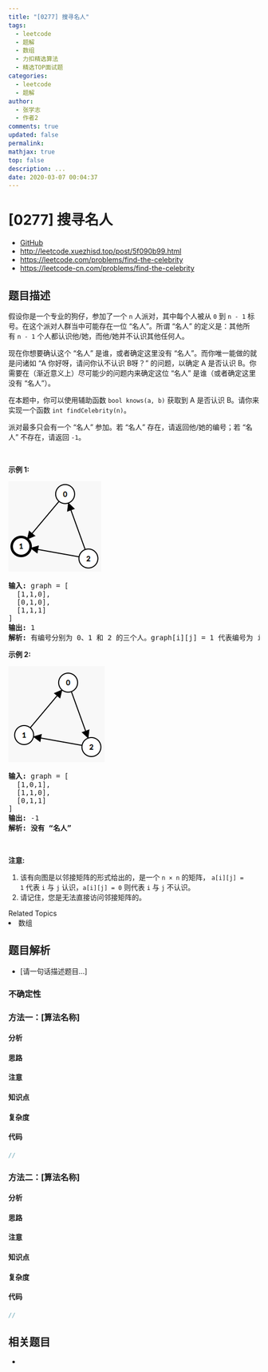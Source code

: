 ```yaml
---
title: "[0277] 搜寻名人"
tags:
  - leetcode
  - 题解
  - 数组
  - 力扣精选算法
  - 精选TOP面试题
categories:
  - leetcode
  - 题解
author:
  - 张学志
  - 作者2
comments: true
updated: false
permalink:
mathjax: true
top: false
description: ...
date: 2020-03-07 00:04:37
---
```



# [0277] 搜寻名人
* [GitHub](https://github.com/algoboy101/LeetCodeCrowdsource/tree/master/_posts/QA/%5B0277%5D%20%E6%90%9C%E5%AF%BB%E5%90%8D%E4%BA%BA.md)
* http://leetcode.xuezhisd.top/post/5f090b99.html
* https://leetcode.com/problems/find-the-celebrity
* https://leetcode-cn.com/problems/find-the-celebrity


## 题目描述

<p>假设你是一个专业的狗仔，参加了一个&nbsp;<code>n</code>&nbsp;人派对，其中每个人被从&nbsp;<code>0</code>&nbsp;到&nbsp;<code>n - 1</code>&nbsp;标号。在这个派对人群当中可能存在一位&nbsp;&ldquo;名人&rdquo;。所谓 &ldquo;名人&rdquo; 的定义是：其他所有&nbsp;<code>n - 1</code>&nbsp;个人都认识他/她，而他/她并不认识其他任何人。</p>

<p>现在你想要确认这个 &ldquo;名人&rdquo; 是谁，或者确定这里没有&nbsp;&ldquo;名人&rdquo;。而你唯一能做的就是问诸如 &ldquo;A&nbsp;你好呀，请问你认不认识&nbsp;B呀？&rdquo;&nbsp;的问题，以确定 A 是否认识 B。你需要在（渐近意义上）尽可能少的问题内来确定这位 &ldquo;名人&rdquo; 是谁（或者确定这里没有 &ldquo;名人&rdquo;）。</p>

<p>在本题中，你可以使用辅助函数&nbsp;<code>bool knows(a, b)</code>&nbsp;获取到 A&nbsp;是否认识 B。请你来实现一个函数&nbsp;<code>int findCelebrity(n)</code>。</p>

<p>派对最多只会有一个 &ldquo;名人&rdquo; 参加。若&nbsp;&ldquo;名人&rdquo; 存在，请返回他/她的编号；若&nbsp;&ldquo;名人&rdquo;&nbsp;不存在，请返回&nbsp;<code>-1</code>。</p>

<p>&nbsp;</p>

<p><strong>示例 1:</strong></p>

<p><img alt="" src="https://raw.githubusercontent.com/algoboy101/LeetCodeCrowdsource/master/imgs/277_example_1_bold.PNG" style="height: 181px; width: 186px;"></p>

<pre><strong>输入: </strong>graph = [
&nbsp; [1,1,0],
&nbsp; [0,1,0],
&nbsp; [1,1,1]
]
<strong>输出: </strong>1
<strong>解析: </strong>有编号分别为 0、1 和 2 的三个人。graph[i][j] = 1 代表编号为 i 的人认识编号为 j 的人，而 graph[i][j] = 0 则代表编号为 i 的人不认识编号为 j 的人。&ldquo;名人&rdquo; 是编号 1 的人，因为 0 和 2 均认识他/她，但 1 不认识任何人。
</pre>

<p><strong>示例&nbsp;2:</strong></p>

<p><img alt="" src="https://raw.githubusercontent.com/algoboy101/LeetCodeCrowdsource/master/imgs/277_example_2.PNG" style="height: 192px; width: 193px;"></p>

<pre><strong>输入: </strong>graph = [
&nbsp; [1,0,1],
&nbsp; [1,1,0],
&nbsp; [0,1,1]
]
<strong>输出: </strong>-1
<strong>解析: 没有 &ldquo;名人&rdquo;</strong>
</pre>

<p>&nbsp;</p>

<p><strong>注意:</strong></p>

<ol>
	<li>该有向图是以邻接矩阵的形式给出的，是一个&nbsp;<code>n &times;&nbsp;n</code>&nbsp;的矩阵，&nbsp;<code>a[i][j] = 1</code>&nbsp;代表&nbsp;<code>i</code>&nbsp;与&nbsp;<code>j</code>&nbsp;认识，<code>a[i][j] = 0</code>&nbsp;则代表&nbsp;<code>i</code>&nbsp;与&nbsp;<code>j</code>&nbsp;不认识。</li>
	<li>请记住，您是无法直接访问邻接矩阵的。</li>
</ol>
<div><div>Related Topics</div><div><li>数组</li></div></div>


## 题目解析
* [请一句话描述题目...]

### 不确定性


### 方法一：[算法名称]

#### 分析

#### 思路

#### 注意

#### 知识点

#### 复杂度

#### 代码

```cpp
//
```


### 方法二：[算法名称]

#### 分析

#### 思路

#### 注意

#### 知识点

#### 复杂度

#### 代码

```cpp
//
```


## 相关题目
* 
